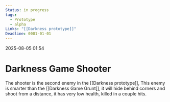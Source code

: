 ```yaml
---
Status: in progress
tags:
  - Prototype
  - alpha
Links: "[[Darkness prototype]]"
Deadline: 0001-01-01
---
```

2025-08-05 01:54
# Darkness Game Shooter
The shooter is the second enemy in the [[Darkness prototype]], This enemy is smarter than the [[Darkness Game Grunt]], it will hide behind corners and shoot from a distance, it has very low health, killed in a couple hits. 
